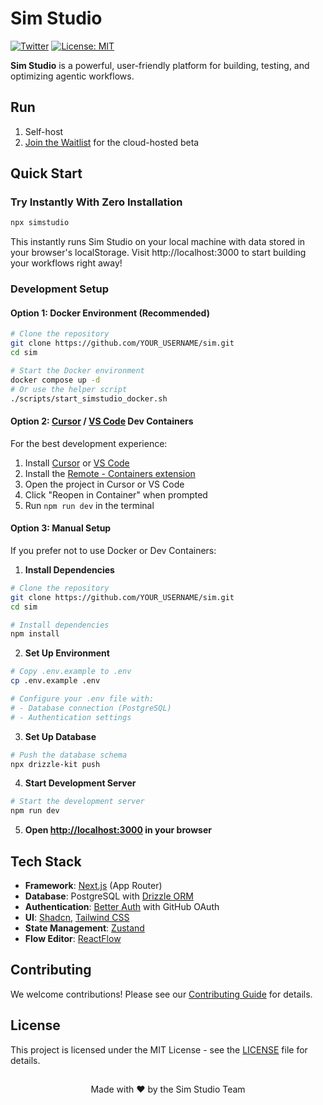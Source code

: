 # Sim Studio

[![Twitter](https://img.shields.io/twitter/follow/simstudio?style=social)](https://x.com/simstudioai) [![License: MIT](https://img.shields.io/badge/License-MIT-yellow.svg)](https://opensource.org/licenses/MIT)

**Sim Studio** is a powerful, user-friendly platform for building, testing, and optimizing agentic workflows.

## Run

1. Self-host
2. [Join the Waitlist](https://simstudio.ai) for the cloud-hosted beta

## Quick Start

### Try Instantly With Zero Installation

```bash
npx simstudio
```

This instantly runs Sim Studio on your local machine with data stored in your browser's localStorage.
Visit http://localhost:3000 to start building your workflows right away!

### Development Setup

#### Option 1: Docker Environment (Recommended)

```bash
# Clone the repository
git clone https://github.com/YOUR_USERNAME/sim.git
cd sim

# Start the Docker environment
docker compose up -d
# Or use the helper script
./scripts/start_simstudio_docker.sh
```

#### Option 2: [Cursor](https://cursor.sh) / [VS Code](https://code.visualstudio.com) Dev Containers

For the best development experience:

1. Install [Cursor](https://cursor.sh) or [VS Code](https://code.visualstudio.com)
2. Install the [Remote - Containers extension](https://marketplace.visualstudio.com/items?itemName=ms-vscode-remote.remote-containers)
3. Open the project in Cursor or VS Code
4. Click "Reopen in Container" when prompted
5. Run `npm run dev` in the terminal

#### Option 3: Manual Setup

If you prefer not to use Docker or Dev Containers:

1. **Install Dependencies**

```bash
# Clone the repository
git clone https://github.com/YOUR_USERNAME/sim.git
cd sim

# Install dependencies
npm install
```

2. **Set Up Environment**

```bash
# Copy .env.example to .env
cp .env.example .env

# Configure your .env file with:
# - Database connection (PostgreSQL)
# - Authentication settings
```

3. **Set Up Database**

```bash
# Push the database schema
npx drizzle-kit push
```

4. **Start Development Server**

```bash
# Start the development server
npm run dev
```

5. **Open [http://localhost:3000](http://localhost:3000) in your browser**

## Tech Stack

- **Framework**: [Next.js](https://nextjs.org/) (App Router)
- **Database**: PostgreSQL with [Drizzle ORM](https://orm.drizzle.team)
- **Authentication**: [Better Auth](https://better-auth.com) with GitHub OAuth
- **UI**: [Shadcn](https://ui.shadcn.com/), [Tailwind CSS](https://tailwindcss.com)
- **State Management**: [Zustand](https://zustand-demo.pmnd.rs/)
- **Flow Editor**: [ReactFlow](https://reactflow.dev/)

## Contributing

We welcome contributions! Please see our [Contributing Guide](CONTRIBUTING.md) for details.

## License

This project is licensed under the MIT License - see the [LICENSE](LICENSE) file for details.

##

<p align="center">Made with ❤️ by the Sim Studio Team</p>
